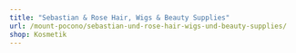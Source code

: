 ```yaml
---
title: "Sebastian & Rose Hair, Wigs & Beauty Supplies"
url: /mount-pocono/sebastian-und-rose-hair-wigs-und-beauty-supplies/
shop: Kosmetik
---
```

